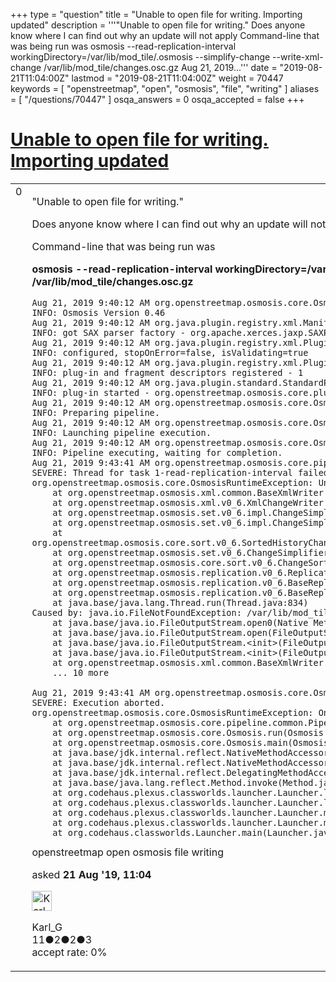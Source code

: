 +++
type = "question"
title = "Unable to open file for writing. Importing updated"
description = '''&quot;Unable to open file for writing.&quot; Does anyone know where I can find out why an update will not apply Command-line that was being run was osmosis --read-replication-interval workingDirectory=/var/lib/mod_tile/.osmosis --simplify-change --write-xml-change /var/lib/mod_tile/changes.osc.gz Aug 21, 2019...'''
date = "2019-08-21T11:04:00Z"
lastmod = "2019-08-21T11:04:00Z"
weight = 70447
keywords = [ "openstreetmap", "open", "osmosis", "file", "writing" ]
aliases = [ "/questions/70447" ]
osqa_answers = 0
osqa_accepted = false
+++

<div class="headNormal">

# [Unable to open file for writing. Importing updated](/questions/70447/unable-to-open-file-for-writing-importing-updated)

</div>

<div id="main-body">

<div id="askform">

<table id="question-table" style="width:100%;">
<colgroup>
<col style="width: 50%" />
<col style="width: 50%" />
</colgroup>
<tbody>
<tr>
<td style="width: 30px; vertical-align: top"><div class="vote-buttons">
<span id="post-70447-upvote" class="ajax-command post-vote up" rel="nofollow" title="I like this post (click again to cancel)"> </span>
<div id="post-70447-score" class="post-score" title="current number of votes">
0
</div>
<span id="post-70447-downvote" class="ajax-command post-vote down" rel="nofollow" title="I dont like this post (click again to cancel)"> </span> <span id="favorite-mark" class="ajax-command favorite-mark" rel="nofollow" title="mark/unmark this question as favorite (click again to cancel)"> </span>
<div id="favorite-count" class="favorite-count">
&#10;</div>
</div></td>
<td><div id="item-right">
<div class="question-body">
<p>"Unable to open file for writing."</p>
<p>Does anyone know where I can find out why an update will not apply</p>
<p>Command-line that was being run was</p>
<p><strong>osmosis --read-replication-interval workingDirectory=/var/lib/mod_tile/.osmosis --simplify-change --write-xml-change /var/lib/mod_tile/changes.osc.gz</strong></p>
<pre><code>Aug 21, 2019 9:40:12 AM org.openstreetmap.osmosis.core.Osmosis run
INFO: Osmosis Version 0.46
Aug 21, 2019 9:40:12 AM org.java.plugin.registry.xml.ManifestParser &lt;init&gt;
INFO: got SAX parser factory - org.apache.xerces.jaxp.SAXParserFactoryImpl@1e397ed7
Aug 21, 2019 9:40:12 AM org.java.plugin.registry.xml.PluginRegistryImpl configure
INFO: configured, stopOnError=false, isValidating=true
Aug 21, 2019 9:40:12 AM org.java.plugin.registry.xml.PluginRegistryImpl register
INFO: plug-in and fragment descriptors registered - 1
Aug 21, 2019 9:40:12 AM org.java.plugin.standard.StandardPluginManager activatePlugin
INFO: plug-in started - org.openstreetmap.osmosis.core.plugin.Core@0.46.0 (active/total: 1 of 1)
Aug 21, 2019 9:40:12 AM org.openstreetmap.osmosis.core.Osmosis run
INFO: Preparing pipeline.
Aug 21, 2019 9:40:12 AM org.openstreetmap.osmosis.core.Osmosis run
INFO: Launching pipeline execution.
Aug 21, 2019 9:40:12 AM org.openstreetmap.osmosis.core.Osmosis run
INFO: Pipeline executing, waiting for completion.
Aug 21, 2019 9:43:41 AM org.openstreetmap.osmosis.core.pipeline.common.ActiveTaskManager waitForCompletion
SEVERE: Thread for task 1-read-replication-interval failed
org.openstreetmap.osmosis.core.OsmosisRuntimeException: Unable to open file for writing.
    at org.openstreetmap.osmosis.xml.common.BaseXmlWriter.initialize(BaseXmlWriter.java:161)
    at org.openstreetmap.osmosis.xml.v0_6.XmlChangeWriter.process(XmlChangeWriter.java:56)
    at org.openstreetmap.osmosis.set.v0_6.impl.ChangeSimplifierImpl.flushCurrentChanges(ChangeSimplifierImpl.java:60)
    at org.openstreetmap.osmosis.set.v0_6.impl.ChangeSimplifierImpl.process(ChangeSimplifierImpl.java:88)
    at org.openstreetmap.osmosis.core.sort.v0_6.SortedHistoryChangePipeValidator.process(SortedHistoryChangePipeValidator.java:71)
    at org.openstreetmap.osmosis.set.v0_6.ChangeSimplifier.process(ChangeSimplifier.java:50)
    at org.openstreetmap.osmosis.core.sort.v0_6.ChangeSorter.complete(ChangeSorter.java:69)
    at org.openstreetmap.osmosis.replication.v0_6.ReplicationDownloader.processComplete(ReplicationDownloader.java:116)
    at org.openstreetmap.osmosis.replication.v0_6.BaseReplicationDownloader.runImpl(BaseReplicationDownloader.java:280)
    at org.openstreetmap.osmosis.replication.v0_6.BaseReplicationDownloader.run(BaseReplicationDownloader.java:350)
    at java.base/java.lang.Thread.run(Thread.java:834)
Caused by: java.io.FileNotFoundException: /var/lib/mod_tile/changes.osc.gz (Permission denied)
    at java.base/java.io.FileOutputStream.open0(Native Method)
    at java.base/java.io.FileOutputStream.open(FileOutputStream.java:298)
    at java.base/java.io.FileOutputStream.&lt;init&gt;(FileOutputStream.java:237)
    at java.base/java.io.FileOutputStream.&lt;init&gt;(FileOutputStream.java:187)
    at org.openstreetmap.osmosis.xml.common.BaseXmlWriter.initialize(BaseXmlWriter.java:148)
    ... 10 more
&#10;Aug 21, 2019 9:43:41 AM org.openstreetmap.osmosis.core.Osmosis main
SEVERE: Execution aborted.
org.openstreetmap.osmosis.core.OsmosisRuntimeException: One or more tasks failed.
    at org.openstreetmap.osmosis.core.pipeline.common.Pipeline.waitForCompletion(Pipeline.java:146)
    at org.openstreetmap.osmosis.core.Osmosis.run(Osmosis.java:92)
    at org.openstreetmap.osmosis.core.Osmosis.main(Osmosis.java:37)
    at java.base/jdk.internal.reflect.NativeMethodAccessorImpl.invoke0(Native Method)
    at java.base/jdk.internal.reflect.NativeMethodAccessorImpl.invoke(NativeMethodAccessorImpl.java:62)
    at java.base/jdk.internal.reflect.DelegatingMethodAccessorImpl.invoke(DelegatingMethodAccessorImpl.java:43)
    at java.base/java.lang.reflect.Method.invoke(Method.java:566)
    at org.codehaus.plexus.classworlds.launcher.Launcher.launchStandard(Launcher.java:330)
    at org.codehaus.plexus.classworlds.launcher.Launcher.launch(Launcher.java:238)
    at org.codehaus.plexus.classworlds.launcher.Launcher.mainWithExitCode(Launcher.java:415)
    at org.codehaus.plexus.classworlds.launcher.Launcher.main(Launcher.java:356)
    at org.codehaus.classworlds.Launcher.main(Launcher.java:47)</code></pre>
</div>
<div id="question-tags" class="tags-container tags">
<span class="post-tag tag-link-openstreetmap" rel="tag" title="see questions tagged &#39;openstreetmap&#39;">openstreetmap</span> <span class="post-tag tag-link-open" rel="tag" title="see questions tagged &#39;open&#39;">open</span> <span class="post-tag tag-link-osmosis" rel="tag" title="see questions tagged &#39;osmosis&#39;">osmosis</span> <span class="post-tag tag-link-file" rel="tag" title="see questions tagged &#39;file&#39;">file</span> <span class="post-tag tag-link-writing" rel="tag" title="see questions tagged &#39;writing&#39;">writing</span>
</div>
<div id="question-controls" class="post-controls">
&#10;</div>
<div class="post-update-info-container">
<div class="post-update-info post-update-info-user">
<p>asked <strong>21 Aug '19, 11:04</strong></p>
<img src="https://secure.gravatar.com/avatar/38e6d558e7e337c63ce2551c30287e3e?s=32&amp;d=identicon&amp;r=g" class="gravatar" width="32" height="32" alt="Karl_G&#39;s gravatar image" />
<p><span>Karl_G</span><br />
<span class="score" title="11 reputation points">11</span><span title="2 badges"><span class="badge1">●</span><span class="badgecount">2</span></span><span title="2 badges"><span class="silver">●</span><span class="badgecount">2</span></span><span title="3 badges"><span class="bronze">●</span><span class="badgecount">3</span></span><br />
<span class="accept_rate" title="Rate of the user&#39;s accepted answers">accept rate:</span> <span title="Karl_G has no accepted answers">0%</span></p>
</div>
</div>
<div id="comments-container-70447" class="comments-container">
&#10;</div>
<div id="comment-tools-70447" class="comment-tools">
&#10;</div>
<div class="clear">
&#10;</div>
<div id="comment-70447-form-container" class="comment-form-container">
&#10;</div>
<div class="clear">
&#10;</div>
</div></td>
</tr>
</tbody>
</table>

</div>

</div>

